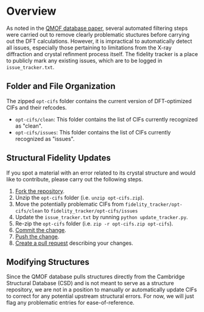 # Overview
As noted in the [QMOF database paper](https://doi.org/10.26434/chemrxiv.13147616), several automated filtering steps were carried out to remove clearly problematic stuctures before carrying out the DFT calculations. However, it is impractical to automatically detect all issues, especially those pertaining to limitations from the X-ray diffraction and crystal refinment process itself. The fidelity tracker is a place to publicly mark any existing issues, which are to be logged in `issue_tracker.txt`. 

## Folder and File Organization
The zipped `opt-cifs` folder contains the current version of DFT-optimized CIFs and their refcodes.

- `opt-cifs/clean`: This folder contains the list of CIFs currently recognized as "clean".
- `opt-cifs/issues`: This folder contains the list of CIFs currently recognized as "issues".

## Structural Fidelity Updates
If you spot a material with an error related to its crystal structure and would like to contribute, please carry out the following steps.

1. [Fork the repository](https://docs.github.com/en/free-pro-team@latest/github/getting-started-with-github/fork-a-repo).
2. Unzip the `opt-cifs` folder (i.e. `unzip opt-cifs.zip`).
3. Move the potentially problematic CIFs from `fidelity_tracker/opt-cifs/clean` to `fidelity_tracker/opt-cifs/issues`
4. Update the `issue_tracker.txt` by running `python update_tracker.py`. 
5. Re-zip the `opt-cifs` folder (i.e. `zip -r opt-cifs.zip opt-cifs`).
6. [Commit the change](https://docs.github.com/en/free-pro-team@latest/desktop/contributing-and-collaborating-using-github-desktop/committing-and-reviewing-changes-to-your-project).
7. [Push the change](https://docs.github.com/en/free-pro-team@latest/desktop/contributing-and-collaborating-using-github-desktop/pushing-changes-to-github).
8. [Create a pull request](https://docs.github.com/en/free-pro-team@latest/github/collaborating-with-issues-and-pull-requests/creating-a-pull-request) describing your changes.

## Modifying Structures
Since the QMOF database pulls structures directly from the Cambridge Structural Database (CSD) and is not meant to serve as a structure repository, we are not in a position to manually or automatically update CIFs to correct for any potential upstream structural errors. For now, we will just flag any problematic entries for ease-of-reference.
